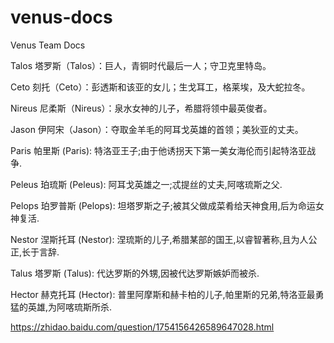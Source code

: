 # venus-docs
Venus Team Docs



Talos 
塔罗斯（Talos）：巨人，青铜时代最后一人；守卫克里特岛。


Ceto
刻托（Ceto）：彭透斯和该亚的女儿；生戈耳工，格莱埃，及大蛇拉冬。



Nireus
尼柔斯（Nireus）：泉水女神的儿子，希腊将领中最英俊者。

Jason
伊阿宋（Jason）：夺取金羊毛的阿耳戈英雄的首领；美狄亚的丈夫。

Paris
帕里斯 (Paris): 特洛亚王子;由于他诱拐天下第一美女海伦而引起特洛亚战争.


Peleus
珀琉斯 (Peleus): 阿耳戈英雄之一;忒提丝的丈夫,阿喀琉斯之父.


Pelops
珀罗普斯 (Pelops): 坦塔罗斯之子;被其父做成菜肴给天神食用,后为命运女神复活.


Nestor
涅斯托耳 (Nestor): 涅琉斯的儿子,希腊某部的国王,以睿智著称,且为人公正,长于言辞.


Talus
塔罗斯 (Talus): 代达罗斯的外甥,因被代达罗斯嫉妒而被杀.


Hector
赫克托耳 (Hector): 普里阿摩斯和赫卡柏的儿子,帕里斯的兄弟,特洛亚最勇猛的英雄,为阿喀琉斯所杀.


https://zhidao.baidu.com/question/1754156426589647028.html



